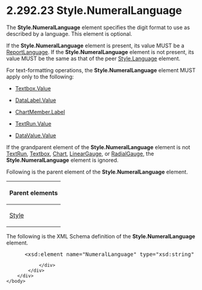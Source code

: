 <html dir="LTR" xmlns:mshelp="http://msdn.microsoft.com/mshelp" xmlns:ddue="http://ddue.schemas.microsoft.com/authoring/2003/5" xmlns:xlink="http://www.w3.org/1999/xlink" xmlns:tool="http://www.microsoft.com/tooltip">
    <head>
        <meta http-equiv="Content-Type" content="text/html; CHARSET=utf-8"></meta>
        <meta name="save" content="history"></meta>
        <title>2.292.23 Style.NumeralLanguage</title>
        <xml>
            <mshelp:toctitle title="2.292.23 Style.NumeralLanguage"></mshelp:toctitle>
            <mshelp:rltitle title="[MS-RDL]: Style.NumeralLanguage"></mshelp:rltitle>
            <mshelp:keyword index="A" term="bf896159-675f-417b-b221-a0d590cbef25"></mshelp:keyword>
            <mshelp:attr name="DCSext.ContentType" value="open specification"></mshelp:attr>
            <mshelp:attr name="AssetID" value="bf896159-675f-417b-b221-a0d590cbef25"></mshelp:attr>
            <mshelp:attr name="TopicType" value="kbRef"></mshelp:attr>
            <mshelp:attr name="DCSext.Title" value="[MS-RDL]: Style.NumeralLanguage" />
        </xml>
    </head>
    <body>
        <div id="header">
            <h1 class="heading">2.292.23 Style.NumeralLanguage</h1>
        </div>
        <div id="mainSection">
            <div id="mainBody">
                <div id="allHistory" class="saveHistory"></div>
                <div id="sectionSection0" class="section" name="collapseableSection">
                    

<p>The <b>Style.NumeralLanguage</b> element specifies the digit
format to use as described by a language. This element is optional. </p>

<p>If the <b>Style.NumeralLanguage</b> element is present, its
value MUST be a <a href="9982ce05-56fe-4b2b-b929-7a08663f3a9e.html">ReportLanguage</a>.
If the <b>Style.NumeralLanguage</b> element is not present, its value MUST be
the same as that of the peer <a href="24ec0449-f8b7-4c6f-bcf8-1f08537176be.html">Style.Language</a>
element. </p>

<p>For text-formatting operations, the <b>Style.NumeralLanguage</b>
element MUST apply only to the following: </p>

<ul><li><p><span><span> 
</span></span><a href="2c55aa61-e69e-41fe-9f23-9440eea9ed65.html">Textbox.Value</a></p>

</li><li><p><span><span> 
</span></span><a href="6b6797b5-4423-4de0-bf72-c7ac171f711b.html">DataLabel.Value</a></p>

</li><li><p><span><span> 
</span></span><a href="70b3626d-de6b-4c64-9a10-e51d6180561a.html">ChartMember.Label</a></p>

</li><li><p><span><span> 
</span></span><a href="99982bda-2dd1-4626-b8ef-da888d95f4ff.html">TextRun.Value</a></p>

</li><li><p><span><span> 
</span></span><a href="55ec69f0-f309-415a-9620-a27b5ec556cf.html">DataValue.Value</a></p>

</li></ul><p>If the grandparent element of the <b>Style.NumeralLanguage</b>
element is not <a href="90623d67-443b-4480-9869-e03277a6223a.html">TextRun</a>,
<a href="469d0032-b5ec-43d9-ab36-d3a88b9cc1f6.html">Textbox</a>, <a href="b0ab5524-7eb2-47a7-a4d3-230f5c8c5526.html">Chart</a>, <a href="021b569b-07ae-462a-ac62-d3ab51f183f5.html">LinearGauge</a>, or <a href="2e113607-ee33-4abd-9ae3-6607c10d3c8a.html">RadialGauge</a>, the <b>Style.NumeralLanguage</b>
element is ignored.</p>

<p>Following is the parent element of the <b>Style.NumeralLanguage</b>
element.</p>

<table>
 <thead>
  <tr>
   <th>
   <p>Parent elements</p>
   </th>
  </tr>
 </thead>
 <tr>
  <td>
  <p><a href="ea446209-9c6a-46ce-b472-fae8b8350b37.html">Style</a>
  </p>
  </td>
 </tr>
</table>

<p>The following is the XML Schema definition of the <b>Style.NumeralLanguage</b>
element.</p>

<dl>
<dd>
<div><pre> &lt;xsd:element name=&quot;NumeralLanguage&quot; type=&quot;xsd:string&quot; minOccurs=&quot;0&quot; /&gt;
</pre></div>
</dd></dl>


                </div>
            </div>
        </div>
    </body>
</html>